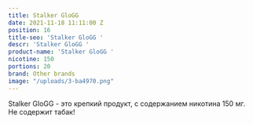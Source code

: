 ```yaml
---
title: Stalker GloGG
date: 2021-11-18 11:11:00 Z
position: 16
title-seo: 'Stalker GloGG '
descr: 'Stalker GloGG '
product-name: 'Stalker GloGG '
nicotine: 150
portions: 20
brand: Other brands
image: "/uploads/3-ba4970.png"
---
```


Stalker GloGG - это крепкий продукт, с содержанием никотина 150 мг.  Не содержит табак!